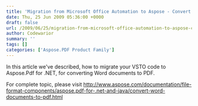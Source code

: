 ```yaml
---
title: 'Migration from Microsoft Office Automation to Aspose - Convert Word documents to PDF'
date: Thu, 25 Jun 2009 05:36:00 +0000
draft: false
url: /2009/06/25/migration-from-microsoft-office-automation-to-aspose-convert-word-documents-to-pdf/
author: Codewarior
summary: ''
tags: []
categories: ['Aspose.PDF Product Family']
---
```


In this article we've described, how to migrate your VSTO code to Aspose.Pdf for .NET, for converting Word documents to PDF.  
  
For complete topic, please visit http://www.aspose.com/documentation/file-format-components/aspose.pdf-for-.net-and-java/convert-word-documents-to-pdf.html







